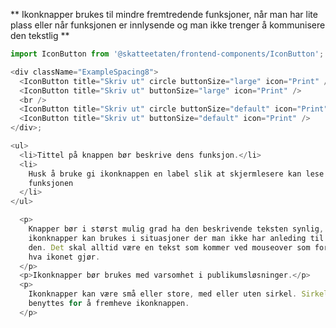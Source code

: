 ** Ikonknapper brukes til mindre fremtredende funksjoner, når man har lite plass eller når funksjonen er innlysende og man ikke trenger å kommunisere den tekstlig **

```js
import IconButton from '@skatteetaten/frontend-components/IconButton';

<div className="ExampleSpacing8">
  <IconButton title="Skriv ut" circle buttonSize="large" icon="Print" />
  <IconButton title="Skriv ut" buttonSize="large" icon="Print" />
  <br />
  <IconButton title="Skriv ut" circle buttonSize="default" icon="Print" />
  <IconButton title="Skriv ut" buttonSize="default" icon="Print" />
</div>;
```

```js noeditor uu
<ul>
  <li>Tittel på knappen bør beskrive dens funksjon.</li>
  <li>
    Husk å bruke gi ikonknappen en label slik at skjermlesere kan lese opp
    funksjonen
  </li>
</ul>
```

```js noeditor beskrivelse
  <p>
    Knapper bør i størst mulig grad ha den beskrivende teksten synlig, men
    ikonknapper kan brukes i situasjoner der man ikke har anleding til å vise
    den. Det skal alltid være en tekst som kommer ved mouseover som forklarer
    hva ikonet gjør.
  </p>
  <p>Ikonknapper bør brukes med varsomhet i publikumsløsninger.</p>
  <p>
    Ikonknapper kan være små eller store, med eller uten sirkel. Sirkelen
    benyttes for å fremheve ikonknappen.
  </p>
```
